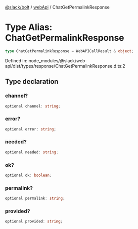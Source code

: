 [@slack/bolt](../../../../index.md) / [webApi](../index.md) / ChatGetPermalinkResponse

# Type Alias: ChatGetPermalinkResponse

```ts
type ChatGetPermalinkResponse = WebAPICallResult & object;
```

Defined in: node\_modules/@slack/web-api/dist/types/response/ChatGetPermalinkResponse.d.ts:2

## Type declaration

### channel?

```ts
optional channel: string;
```

### error?

```ts
optional error: string;
```

### needed?

```ts
optional needed: string;
```

### ok?

```ts
optional ok: boolean;
```

### permalink?

```ts
optional permalink: string;
```

### provided?

```ts
optional provided: string;
```
